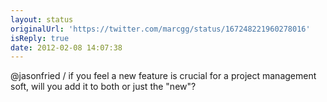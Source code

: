 ```yaml
---
layout: status
originalUrl: 'https://twitter.com/marcgg/status/167248221960278016'
isReply: true
date: 2012-02-08 14:07:38
---
```


@jasonfried / if you feel a new feature is crucial for a project management soft, will you add it to both or just the "new"?

